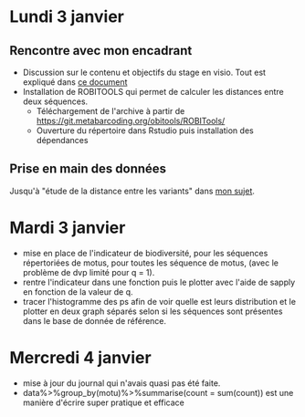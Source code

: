 # Lundi 3 janvier
## Rencontre avec mon encadrant
- Discussion sur le contenu et objectifs du stage en visio. Tout est expliqué dans [ce document](doc/stageL3Remi.pdf)
- Installation de ROBITOOLS qui permet de calculer les distances entre deux séquences.
  - Téléchargement de l'archive à partir de  https://git.metabarcoding.org/obitools/ROBITools/
  - Ouverture du répertoire dans Rstudio puis installation des dépendances
  
## Prise en main des données
Jusqu'à "étude de la distance entre les variants" dans [mon sujet](doc/stageL3Remi.pdf).

# Mardi 3 janvier

- mise en place de l'indicateur de biodiversité, pour les séquences répertoriées de motus, pour toutes les séquence de motus, (avec le problème de dvp limité pour q = 1).
- rentre l'indicateur dans une fonction puis le plotter avec l'aide de sapply en fonction de la valeur de q.
- tracer l'histogramme des ps afin de voir quelle est leurs distribution et le plotter en deux graph séparés selon si les séquences sont présentes dans le base de donnée de référence.

# Mercredi 4 janvier

- mise à jour du journal qui n'avais quasi pas été faite.
- data%>%group_by(motu)%>%summarise(count = sum(count)) est une manière d'écrire super pratique et efficace